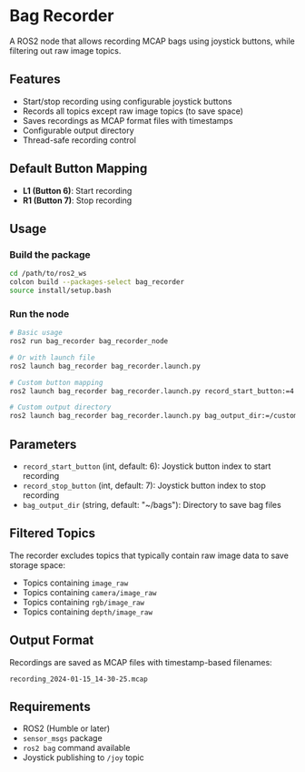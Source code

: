 # Bag Recorder

A ROS2 node that allows recording MCAP bags using joystick buttons, while filtering out raw image topics.

## Features

- Start/stop recording using configurable joystick buttons
- Records all topics except raw image topics (to save space)
- Saves recordings as MCAP format files with timestamps
- Configurable output directory
- Thread-safe recording control

## Default Button Mapping

- **L1 (Button 6)**: Start recording
- **R1 (Button 7)**: Stop recording

## Usage

### Build the package

```bash
cd /path/to/ros2_ws
colcon build --packages-select bag_recorder
source install/setup.bash
```

### Run the node

```bash
# Basic usage
ros2 run bag_recorder bag_recorder_node

# Or with launch file
ros2 launch bag_recorder bag_recorder.launch.py

# Custom button mapping
ros2 launch bag_recorder bag_recorder.launch.py record_start_button:=4 record_stop_button:=5

# Custom output directory
ros2 launch bag_recorder bag_recorder.launch.py bag_output_dir:=/custom/path/bags
```

## Parameters

- `record_start_button` (int, default: 6): Joystick button index to start recording
- `record_stop_button` (int, default: 7): Joystick button index to stop recording  
- `bag_output_dir` (string, default: "~/bags"): Directory to save bag files

## Filtered Topics

The recorder excludes topics that typically contain raw image data to save storage space:

- Topics containing `image_raw`
- Topics containing `camera/image_raw` 
- Topics containing `rgb/image_raw`
- Topics containing `depth/image_raw`

## Output Format

Recordings are saved as MCAP files with timestamp-based filenames:
```
recording_2024-01-15_14-30-25.mcap
```

## Requirements

- ROS2 (Humble or later)
- `sensor_msgs` package
- `ros2 bag` command available
- Joystick publishing to `/joy` topic